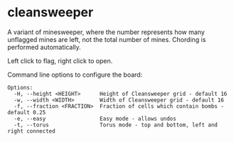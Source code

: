# cleansweeper

A variant of minesweeper, where the number represents how many unflagged mines are left,
not the total number of mines.
Chording is performed automatically.

Left click to flag, right click to open.

Command line options to configure the board:

    Options:
      -H, --height <HEIGHT>      Height of Cleansweeper grid - default 16
      -w, --width <WIDTH>        Width of Cleansweeper grid - default 16
      -f, --fraction <FRACTION>  Fraction of cells which contain bombs - default 0.25
      -e, --easy                 Easy mode - allows undos
      -t, --torus                Torus mode - top and bottom, left and right connected

